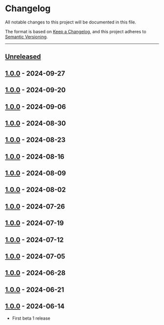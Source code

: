 # Changelog

All notable changes to this project will be documented in this file.

The format is based on [Keep a Changelog](https://keepachangelog.com/en/1.0.0/),
and this project adheres to [Semantic Versioning](https://semver.org/spec/v2.0.0.html).

* * *

## [Unreleased]

## [1.0.0] - 2024-09-27

## [1.0.0] - 2024-09-20

## [1.0.0] - 2024-09-06

## [1.0.0] - 2024-08-30

## [1.0.0] - 2024-08-23

## [1.0.0] - 2024-08-16

## [1.0.0] - 2024-08-09

## [1.0.0] - 2024-08-02

## [1.0.0] - 2024-07-26

## [1.0.0] - 2024-07-19

## [1.0.0] - 2024-07-12

## [1.0.0] - 2024-07-05

## [1.0.0] - 2024-06-28

## [1.0.0] - 2024-06-21

## [1.0.0] - 2024-06-14

- First beta 1 release

[Unreleased]: https://github.com/ortus-boxlang/boxlang-docker/compare/v1.0.0...HEAD

[1.0.0]: https://github.com/ortus-boxlang/boxlang-docker/compare/v1.0.0...v1.0.0


